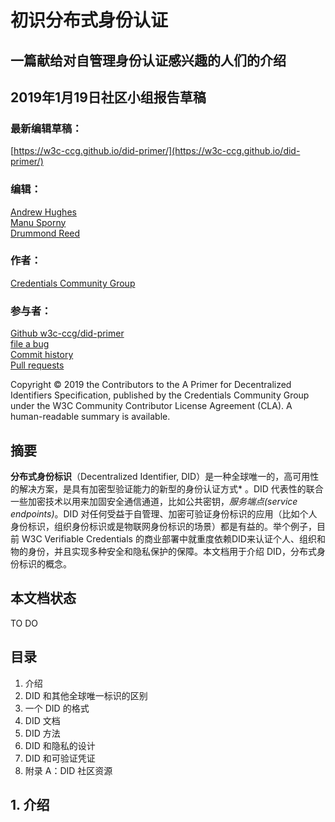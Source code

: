 # 初识分布式身份认证
## 一篇献给对自管理身份认证感兴趣的人们的介绍


## 2019年1月19日社区小组报告草稿

### 最新编辑草稿：

[https://w3c-ccg.github.io/did-primer/](https://w3c-ccg.github.io/did-primer/)

### 编辑：

[Andrew Hughes]()  
[Manu Sporny]()  
[Drummond Reed]()  

### 作者：
[Credentials Community Group]()

### 参与者：
[Github w3c-ccg/did-primer]()  
[file a bug]()  
[Commit history]()  
[Pull requests]()  

Copyright © 2019 the Contributors to the A Primer for Decentralized Identifiers Specification, published by the Credentials Community Group under the W3C Community Contributor License Agreement (CLA). A human-readable summary is available.

## **摘要**

**分布式身份标识**（Decentralized Identifier, DID）是一种全球唯一的，高可用性的解决方案，是具有加密型验证能力的新型的身份认证方式* 。DID 代表性的联合一些加密技术以用来加固安全通信通道，比如公共密钥，*服务端点(service endpoints)*。DID 对任何受益于自管理、加密可验证身份标识的应用（比如个人身份标识，组织身份标识或是物联网身份标识的场景）都是有益的。举个例子，目前 W3C Verifiable Credentials 的商业部署中就重度依赖DID来认证个人、组织和物的身份，并且实现多种安全和隐私保护的保障。本文档用于介绍 DID，分布式身份标识的概念。

## **本文档状态**

TO DO

## **目录**

1. 介绍
2. DID 和其他全球唯一标识的区别
3. 一个 DID 的格式
4. DID 文档
5. DID 方法
6. DID 和隐私的设计
7. DID 和可验证凭证
6. 附录 A：DID 社区资源

## 1. 介绍

